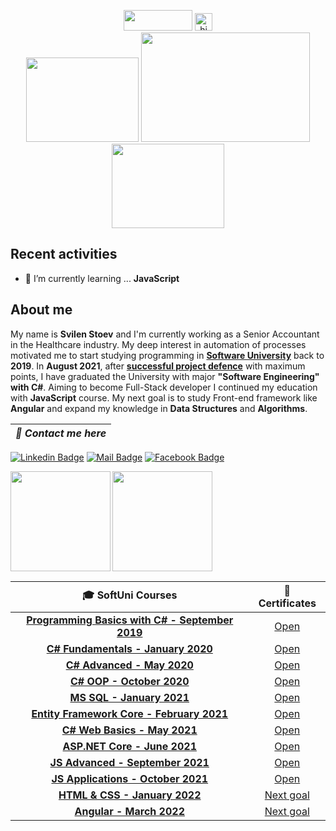 <p align="center">
      <img width="110" height="33" src="https://visitor-badge.glitch.me/badge?page_id=SvilenStoev">  <img src="https://user-images.githubusercontent.com/1303154/88677602-1635ba80-d120-11ea-84d8-d263ba5fc3c0.gif" width="28px" alt="hi">
      <br>
   <img width="180" height="135" src="https://media.giphy.com/media/MeJgB3yMMwIaHmKD4z/giphy.gif">
   <img width="270" height="175" src="https://media1.tenor.com/images/cd37fa49c983ac905df0016fd5b6a2ee/tenor.gif">
   <img width="180" height="135" src="https://media.giphy.com/media/MeJgB3yMMwIaHmKD4z/giphy.gif">
</p>

## Recent activities
- 🌱 I’m currently learning ... **JavaScript**

## About me
My name is **Svilen Stoev** and I'm currently working as a Senior Accountant in the Healthcare industry. My deep interest in automation of processes motivated me to start studying programming in **[Software University](https://softuni.bg/)** back to **2019**. In **August 2021**, after **[successful project defence](https://github.com/SvilenStoev/ASP.NET-Core-Project-BoostUp)** with maximum points, I have graduated the University with major **"Software Engineering" with C#**. Aiming to become Full-Stack developer I continued my education with **JavaScript** course. My next goal is to study Front-end framework like **Angular** and expand my knowledge in **Data Structures** and **Algorithms**.

| ***📧 Contact me here*** |
| :-: |
[![Linkedin Badge](https://img.shields.io/badge/LinkedIn-0077B5?style=flat&labelColor=1ca0f1&logo=linkedin&logoColor=white)](https://www.linkedin.com/in/svilenstoev/)  [![Mail Badge](https://img.shields.io/badge/-svilen.d.stoev@abv.bg-c0392b?style=flat&labelColor=c0392b&logo=gmail&logoColor=white)](mailto:svilen.d.stoev@abv.bg)  [![Facebook Badge](https://img.shields.io/badge/-Facebook-1ca0f1?style=flat&labelColor=1ca0f1&logo=facebook&logoColor=white&link=https://www.facebook.com/svilen.stoev.3/)](https://www.facebook.com/svilen.stoev.3/)

<div>
  <img height="160" align="left" src="https://github-readme-stats.vercel.app/api?username=SvileNStoev&count_private=true&true&hide=issues&show_icons=true" />
  <img height="160" src="https://github-readme-stats.vercel.app/api/top-langs/?username=SvilenStoev&layout=compact" />
</div>

|🎓 **SoftUni Courses**| :scroll: **Certificates**| 
   | :---:  | :---:  |
   |<a href="https://softuni.bg/trainings/2428/programming-basics-with-csharp-september-2019" > **Programming Basics with C# - September 2019** </a>   | <a href="https://softuni.bg/certificates/details/71502/e414b66e"> Open</a> |
   |<a href="https://softuni.bg/trainings/2599/programming-fundamentals-january-2020"> **C# Fundamentals - January 2020** </a>| <a href="https://softuni.bg/certificates/details/80079/063fc398"> Open</a> |
   |<a href="https://softuni.bg/trainings/2834/csharp-advanced-may-2020"> **C# Advanced - May 2020** </a> | <a href="https://softuni.bg/certificates/details/83442/f7083f29"> Open</a> |
   |<a href="https://softuni.bg/trainings/3008/csharp-oop-october-2020"> **C# OOP - October 2020** </a> | <a href="https://softuni.bg/certificates/details/95862/03de0400"> Open</a> |
   |<a href="https://softuni.bg/trainings/3272/ms-sql-january-2021"> **MS SQL - January 2021** </a> | <a href="https://softuni.bg/certificates/details/97979/1daab2fc"> Open</a> |
   |<a href="https://softuni.bg/trainings/3221/entity-framework-core-february-2021"> **Entity Framework Core - February 2021** </a> | <a href="https://softuni.bg/certificates/details/102731/49aeace4"> Open</a> |
   |<a href="https://softuni.bg/trainings/3353/csharp-web-basics-basics-may-2021/internal"> **C# Web Basics - May 2021** </a> | <a href="https://softuni.bg/certificates/details/109511/dbf7f14a"> Open</a> |
   |<a href="https://softuni.bg/trainings/3354/asp-dot-net-core-june-2021"> **ASP.NET Core - June 2021** </a>| <a href="https://softuni.bg/certificates/details/113477/90002fb2"> Open</a> |
   |<a href="https://softuni.bg/trainings/3487/js-advanced-september-2021"> **JS Advanced - September 2021** </a>| <a href="https://softuni.bg/certificates/details/114913/a287b349"> Open</a> |
   |<a href="https://softuni.bg/trainings/3488/js-applications-october-2021"> **JS Applications - October 2021** </a>| <a href="https://softuni.bg/certificates/details/121027/4f8dd919"> Open</a> |
   |<a href="https://softuni.bg/trainings/3604/html-and-css-january-2022"> **HTML & CSS - January 2022** </a>| <a href="https://github.com/SvilenStoev"> Next goal</a> |
   |<a href="https://softuni.bg/trainings/3603/angular-march-2022"> **Angular - March 2022** </a>| <a href="https://github.com/SvilenStoev"> Next goal</a> |
